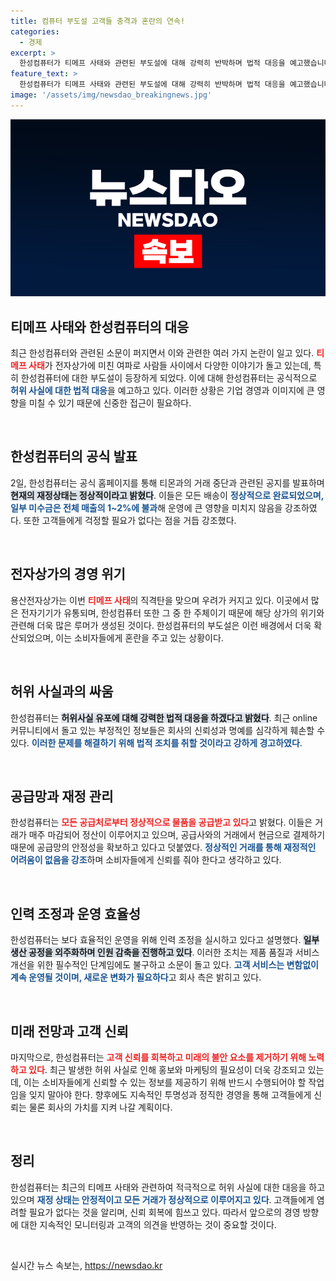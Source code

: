 ```yaml
---
title: 컴퓨터 부도설 고객들 충격과 혼란의 연속!
categories:
  - 경제
excerpt: >
  한성컴퓨터가 티메프 사태와 관련된 부도설에 대해 강력히 반박하며 법적 대응을 예고했습니다. 경영에 아무런 타격이 없다고 강조한 한성컴퓨터, 실제 상황은? 클릭하여 상세 내용을 확인하세요!
feature_text: >
  한성컴퓨터가 티메프 사태와 관련된 부도설에 대해 강력히 반박하며 법적 대응을 예고했습니다. 경영에 아무런 타격이 없다고 강조한 한성컴퓨터, 실제 상황은? 클릭하여 상세 내용을 확인하세요!
image: '/assets/img/newsdao_breakingnews.jpg'
---
```


<p><img src="/assets/img/newsdao_breakingnews.jpg" alt="flaretime 속보" /></p>

<h2 data-ke-size="size26">티메프 사태와 한성컴퓨터의 대응</h2>

<p data-ke-size="size16">최근 한성컴퓨터와 관련된 소문이 퍼지면서 이와 관련한 여러 가지 논란이 일고 있다. <b><span style="color: #ee2323;">티메프 사태</span></b>가 전자상가에 미친 여파로 사람들 사이에서 다양한 이야기가 돌고 있는데, 특히 한성컴퓨터에 대한 부도설이 등장하게 되었다. 이에 대해 한성컴퓨터는 공식적으로 <b><span style="color: #1a5490;">허위 사실에 대한 법적 대응</span></b>을 예고하고 있다. 이러한 상황은 기업 경영과 이미지에 큰 영향을 미칠 수 있기 때문에 신중한 접근이 필요하다.</p>

<p data-ke-size="size16">&nbsp;</p>

<h2 data-ke-size="size26">한성컴퓨터의 공식 발표</h2>

<p data-ke-size="size16">2일, 한성컴퓨터는 공식 홈페이지를 통해 티몬과의 거래 중단과 관련된 공지를 발표하며 <b><span style="background-color: #21538527;">현재의 재정상태는 정상적이라고 밝혔다</span></b>. 이들은 모든 배송이 <b><span style="color: #1a5490;">정상적으로 완료되었으며, 일부 미수금은 전체 매출의 1~2%에 불과</span></b>해 운영에 큰 영향을 미치지 않음을 강조하였다. 또한 고객들에게 걱정할 필요가 없다는 점을 거듭 강조했다.</p>

<p data-ke-size="size16">&nbsp;</p>

<h2 data-ke-size="size26">전자상가의 경영 위기</h2>

<p data-ke-size="size16">용산전자상가는 이번 <b><span style="color: #ee2323;">티메프 사태</span></b>의 직격탄을 맞으며 우려가 커지고 있다. 이곳에서 많은 전자기기가 유통되며, 한성컴퓨터 또한 그 중 한 주체이기 때문에 해당 상가의 위기와 관련해 더욱 많은 루머가 생성된 것이다. 한성컴퓨터의 부도설은 이런 배경에서 더욱 확산되었으며, 이는 소비자들에게 혼란을 주고 있는 상황이다.</p>

<p data-ke-size="size16">&nbsp;</p>

<h2 data-ke-size="size26">허위 사실과의 싸움</h2>

<p data-ke-size="size16">한성컴퓨터는 <b><span style="background-color: #21538527;">허위사실 유포에 대해 강력한 법적 대응을 하겠다고 밝혔다</span></b>. 최근 online 커뮤니티에서 돌고 있는 부정적인 정보들은 회사의 신뢰성과 명예를 심각하게 훼손할 수 있다. <b><span style="color: #1a5490;">이러한 문제를 해결하기 위해 법적 조치를 취할 것이라고 강하게 경고하였다</span></b>.</p>

<p data-ke-size="size16">&nbsp;</p>

<h2 data-ke-size="size26">공급망과 재정 관리</h2>

<p data-ke-size="size16">한성컴퓨터는 <b><span style="color: #ee2323;">모든 공급처로부터 정상적으로 물품을 공급받고 있다</span></b>고 밝혔다. 이들은 거래가 매주 마감되어 정산이 이루어지고 있으며, 공급사와의 거래에서 현금으로 결제하기 때문에 공급망의 안정성을 확보하고 있다고 덧붙였다. <b><span style="color: #1a5490;">정상적인 거래를 통해 재정적인 어려움이 없음을 강조</span></b>하며 소비자들에게 신뢰를 줘야 한다고 생각하고 있다.</p>

<p data-ke-size="size16">&nbsp;</p>

<h2 data-ke-size="size26">인력 조정과 운영 효율성</h2>

<p data-ke-size="size16">한성컴퓨터는 보다 효율적인 운영을 위해 인력 조정을 실시하고 있다고 설명했다. <b><span style="background-color: #21538527;">일부 생산 공정을 외주화하며 인원 감축을 진행하고 있다</span></b>. 이러한 조치는 제품 품질과 서비스 개선을 위한 필수적인 단계임에도 불구하고 소문이 돌고 있다. <b><span style="color: #1a5490;">고객 서비스는 변함없이 계속 운영될 것이며, 새로운 변화가 필요하다</span></b>고 회사 측은 밝히고 있다.</p>

<p data-ke-size="size16">&nbsp;</p>

<h2 data-ke-size="size26">미래 전망과 고객 신뢰</h2>

<p data-ke-size="size16">마지막으로, 한성컴퓨터는 <b><span style="color: #ee2323;">고객 신뢰를 회복하고 미래의 불안 요소를 제거하기 위해 노력하고 있다</span></b>. 최근 발생한 허위 사실로 인해 홍보와 마케팅의 필요성이 더욱 강조되고 있는데, 이는 소비자들에게 신뢰할 수 있는 정보를 제공하기 위해 반드시 수행되어야 할 작업임을 잊지 말아야 한다. 향후에도 지속적인 투명성과 정직한 경영을 통해 고객들에게 신뢰는 물론 회사의 가치를 지켜 나갈 계획이다.</p>

<p data-ke-size="size16">&nbsp;</p> 

<h2 data-ke-size="size26">정리</h2>

<p data-ke-size="size16">한성컴퓨터는 최근의 티메프 사태와 관련하여 적극적으로 허위 사실에 대한 대응을 하고 있으며 <b><span style="color: #1a5490;">재정 상태는 안정적이고 모든 거래가 정상적으로 이루어지고 있다</span></b>. 고객들에게 염려할 필요가 없다는 것을 알리며, 신뢰 회복에 힘쓰고 있다. 따라서 앞으로의 경영 방향에 대한 지속적인 모니터링과 고객의 의견을 반영하는 것이 중요할 것이다.</p> 

<p data-ke-size="size16">&nbsp;</p> 
실시간 뉴스 속보는, <a href="https://newsdao.kr" rel="dofollow">https://newsdao.kr</a>


